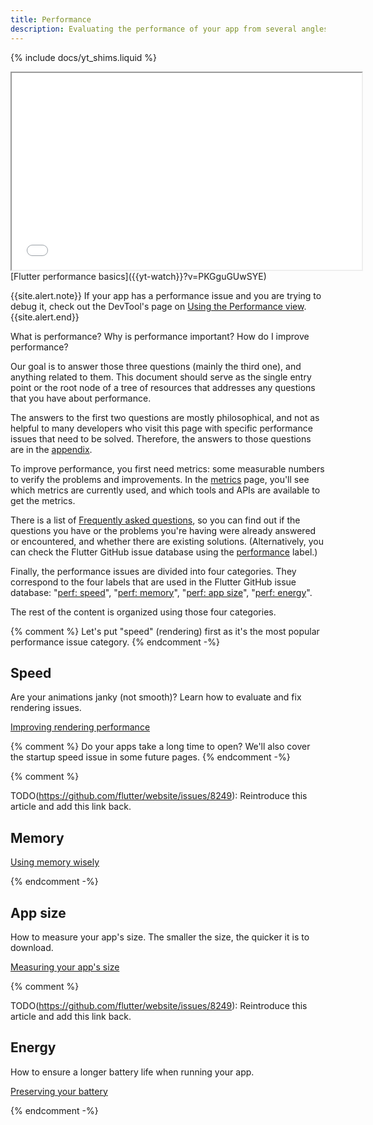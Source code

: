 ```yaml
---
title: Performance
description: Evaluating the performance of your app from several angles.
---
```


{% include docs/yt_shims.liquid %}

<iframe width="560" height="315" src="{{yt-embed}}/PKGguGUwSYE" title="Learn tips to boost Flutter's performance" {{yt-set}}></iframe>
[Flutter performance basics]({{yt-watch}}?v=PKGguGUwSYE)

{{site.alert.note}}
  If your app has a performance issue and you are
  trying to debug it, check out the DevTool's page
  on [Using the Performance view][].
{{site.alert.end}}

[Using the Performance view]: {{site.url}}/tools/devtools/performance

What is performance? Why is performance important? How do I improve performance?

Our goal is to answer those three questions (mainly the third one), and
anything related to them. This document should serve as the single entry
point or the root node of a tree of resources that addresses any questions
that you have about performance.

The answers to the first two questions are mostly philosophical,
and not as helpful to many developers who visit this page with specific
performance issues that need to be solved.
Therefore, the answers to those
questions are in the [appendix]({{site.url}}/perf/appendix).

To improve performance, you first need metrics: some measurable numbers to
verify the problems and improvements.
In the [metrics]({{site.url}}/perf/metrics) page,
you'll see which metrics are currently used,
and which tools and APIs are available to get the metrics.

There is a list of [Frequently asked questions]({{site.url}}/perf/faq),
so you can find out if the questions you have or the problems you're having
were already answered or encountered, and whether there are existing solutions.
(Alternatively, you can check the Flutter GitHub issue database using the
[performance][performance] label.)

Finally, the performance issues are divided into four categories. They
correspond to the four labels that are used in the Flutter GitHub issue
database: "[perf: speed][speed]", "[perf: memory][memory]",
"[perf: app size][size]", "[perf: energy][energy]".

The rest of the content is organized using those four categories.

{% comment %}
Let's put "speed" (rendering) first as it's the most popular performance issue
category.
{% endcomment -%}

## Speed

Are your animations janky (not smooth)? Learn how to
evaluate and fix rendering issues.

[Improving rendering performance]({{site.url}}/perf/rendering-performance)

{% comment %}
Do your apps take a long time to open? We'll also cover the startup speed issue
in some future pages.
{% endcomment -%}

{% comment %}

TODO(<https://github.com/flutter/website/issues/8249>): Reintroduce this article and add this link back.

## Memory

[Using memory wisely]({{site.url}}/perf/memory)

{% endcomment -%}

## App size

How to measure your app's size. The smaller the size,
the quicker it is to download.

[Measuring your app's size][]

{% comment %}

TODO(<https://github.com/flutter/website/issues/8249>): Reintroduce this article and add this link back.

## Energy

How to ensure a longer battery life when running your app.

[Preserving your battery]({{site.url}}/perf/power)

{% endcomment -%}

[Measuring your app's size]: {{site.url}}/perf/app-size

[speed]: {{site.repo.flutter}}/issues?q=is%3Aopen+label%3A%22perf%3A+speed%22+sort%3Aupdated-asc+
[energy]: {{site.repo.flutter}}/issues?q=is%3Aopen+label%3A%22perf%3A+energy%22+sort%3Aupdated-asc+
[memory]: {{site.repo.flutter}}/issues?q=is%3Aopen+label%3A%22perf%3A+memory%22+sort%3Aupdated-asc+
[size]: {{site.repo.flutter}}/issues?q=is%3Aopen+label%3A%22perf%3A+app+size%22+sort%3Aupdated-asc+
[performance]: {{site.repo.flutter}}/issues?q=+label%3A%22severe%3A+performance%22
